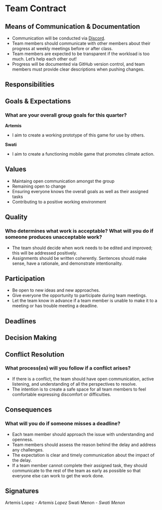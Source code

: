 # Team Contract
## Means of Communication & Documentation
- Communication will be conducted via [Discord](https://discord.gg/jP5PGZWX).
- Team members should communicate with other members about their progress at weekly meetings before or after class.
- Team members are expected to be transparent if the workload is too much. Let’s help each other out!
- Progress will be documented via GitHub version control, and team members must provide clear descriptions when pushing changes.

## Responsibilities

## Goals & Expectations
### What are your overall group goals for this quarter?
**Artemis**
- I aim to create a working prototype of this game for use by others.

**Swati**
- I aim to create a functioning mobile game that promotes climate action.

## Values
- Maintaing open communication amongst the group
- Remaining open to change
- Ensuring everyone knows the overall goals as well as their assigned tasks
- Contributing to a positive working environment

## Quality
### Who determines what work is acceptable? What will you do if someone produces unacceptable work?
- The team should decide when work needs to be edited and improved; this will be addressed positively. 
- Assignments should be written coherently. Sentences should make sense, have a rationale, and demonstrate intentionality.

## Participation
- Be open to new ideas and new approaches.
- Give everyone the opportunity to participate during team meetings.
- Let the team know in advance if a team member is unable to make it to a meeting or has trouble meeting a deadline. 

## Deadlines

## Decision Making

## Conflict Resolution
### What process(es) will you follow if a conflict arises?
- If there is a conflict, the team should have open communication, active listening, and understanding of all the perspectives to resolve. 
- The intention is to create a safe space for all team members to feel comfortable expressing discomfort or difficulties.

## Consequences
### What will you do if someone misses a deadline?
- Each team member should approach the issue with understanding and openness. 
- Team members should assess the reason behind the delay and address any challenges.
- The expectation is clear and timely communication about the impact of the delay.
- If a team member cannot complete their assigned task, they should communicate to the rest of the team as early as possible so that everyone else can work to get the work done.

## Signatures
Artemis Lopez - *Artemis Lopez*
Swati Menon - *Swati Menon*